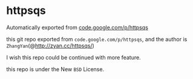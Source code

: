 # httpsqs

Automatically exported from <a href='code.google.com/p/httpsqs'>code.google.com/p/httpsqs</a>

this git repo exported from `code.google.com/p/httpsqs`, and the author is ``ZhangYan``(@http://zyan.cc/httpsqs/)

I wish this repo could be continued with more feature.

this repo is under the New `BSD` License.

